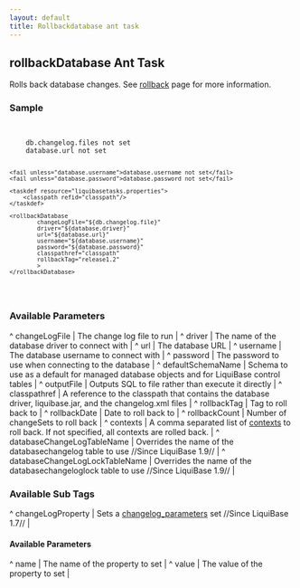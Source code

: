 ```yaml
---
layout: default
title: Rollbackdatabase ant task
---
```


## rollbackDatabase Ant Task ##

Rolls back database changes.  See [rollback](rollback.html) page for more information.

### Sample ###

<code xml>
<target name="rollback-database" depends="prepare">
    <fail unless="db.changelog.file">db.changelog.files not set</fail>
    <fail unless="database.url">database.url not set</fail>

    <fail unless="database.username">database.username not set</fail>
    <fail unless="database.password">database.password not set</fail>

    <taskdef resource="liquibasetasks.properties">
        <classpath refid="classpath"/>
    </taskdef>

    <rollbackDatabase
            changeLogFile="${db.changelog.file}"
            driver="${database.driver}"
            url="${database.url}"
            username="${database.username}"
            password="${database.password}"
            classpathref="classpath"
            rollbackTag="release1.2"
            >
    </rollbackDatabase>
</target>
</code>



### Available Parameters ###

^ changeLogFile  | The change log file to run  | 
^ driver  | The name of the database driver to connect with  | 
^ url  | The database URL  | 
^ username  | The database username to connect with  | 
^ password  | The password to use when connecting to the database  | 
^ defaultSchemaName  | Schema to use as a default for managed database objects and for LiquiBase control tables  |
^ outputFile  | Outputs SQL to file rather than execute it directly  |
^ classpathref  | A reference to the classpath that contains the database driver, liquibase.jar, and the changelog.xml files  | 
^ rollbackTag  | Tag to roll back to  | 
^ rollbackDate  | Date to roll back to  | 
^ rollbackCount  | Number of changeSets to roll back  | 
^ contexts  | A comma separated list of [contexts](contexts.html) to roll back. If not specified, all contexts are rolled back.  |
^ databaseChangeLogTableName  | Overrides the name of the databasechangelog table to use //Since LiquiBase 1.9// |
^ databaseChangeLogLockTableName  | Overrides the name of the databasechangeloglock table to use //Since LiquiBase 1.9// |

### Available Sub Tags ###
^ changeLogProperty  | Sets a [changelog_parameters](changelog_parameters.html) set //Since LiquiBase 1.7// |

#### Available <changeLogProperty> Parameters ####
^ name  | The name of the property to set  | 
^ value  | The value of the property to set  | 